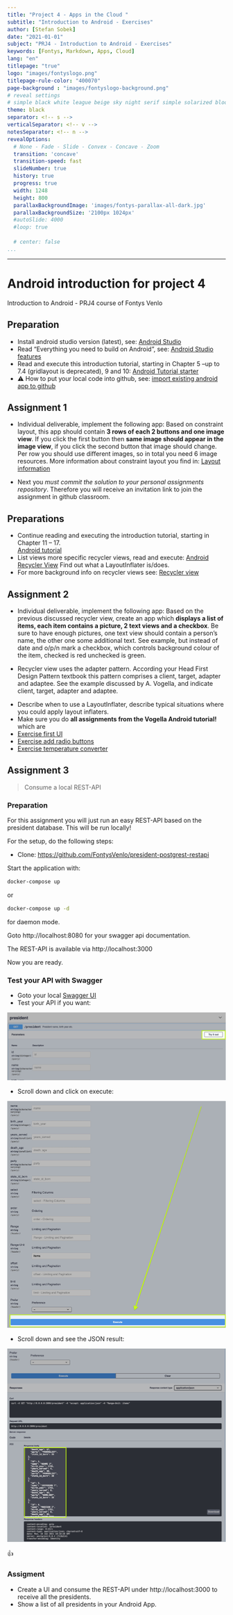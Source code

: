 ```yaml
---
title: "Project 4 - Apps in the Cloud "
subtitle: "Introduction to Android - Exercises"
author: [Stefan Sobek]
date: "2021-01-01"
subject: "PRJ4 - Introduction to Android - Exercises"
keywords: [Fontys, Markdown, Apps, Cloud]
lang: "en"
titlepage: "true"
logo: "images/fontyslogo.png"
titlepage-rule-color: "400070"
page-background : "images/fontyslogo-background.png"
# reveal settings
# simple black white league beige sky night serif simple solarized blood moon
theme: black
separator: <!-- s -->
verticalSeparator: <!-- v -->
notesSeparator: <!-- n -->
revealOptions:
  # None - Fade - Slide - Convex - Concave - Zoom
  transition: 'concave'
  transition-speed: fast
  slideNumber: true
  history: true
  progress: true
  width: 1248
  height: 800
  parallaxBackgroundImage: 'images/fontys-parallax-all-dark.jpg'
  parallaxBackgroundSize: '2100px 1024px'
  #autoSlide: 4000
  #loop: true

  # center: false
...
```

---

# Android introduction for project 4

Introduction to Android - PRJ4 course of Fontys Venlo

<!-- s -->

## Preparation

- Install android studio version (latest), see: [Android Studio](https://developer.android.com/studio)
- Read “Everything you need to build on Android”, see: [Android Studio features](https://developer.android.com/studio/features/)
- Read and execute this introduction tutorial, starting in Chapter 5 –up to 7.4 (gridlayout is deprecated), 9 and 10: [Android Tutorial starter](http://www.vogella.com/tutorials/Android/article.html#androidstudio_starter)
- ⚠ How to put your local code into github, see: [import existing android app to github](import-existing-android-app-to-github.md)

<!-- s -->

## Assignment 1

* Individual deliverable, implement the following app: Based on constraint layout, this app should contain **3 rows of each 2 buttons and one image view**. If you click the first button then **same image should appear in the image view**, if you click the second button that image should change. Per row you should use different images, so in total you need 6 image resources.
More information about constraint layout you find in: [Layout information](https://developer.android.com/reference/android/support/constraint/ConstraintLayout)
<!-- s -->
* Next you *must commit the solution to your personal assignments repository*. Therefore you will receive an invitation link to join the assignment in github classroom. 

<!-- s -->

## Preparations

- Continue reading and executing the introduction tutorial, starting in Chapter 11 – 17.  
[Android tutorial](http://www.vogella.com/tutorials/Android/article.html#androidstudio_starter)
- List views more specific recycler views, read and execute: [Android Recycler View](http://www.vogella.com/tutorials/AndroidRecyclerView/article.html) 
Find out what a LayoutInflater is/does.
- For more background info on recycler views  see:
[Recycler view](https://developer.android.com/guide/topics/ui/layout/recyclerview)

<!-- s -->
## Assignment 2

- Individual deliverable, implement the following app: Based on the previous discussed recycler view, create an app which **displays a list of items, each item contains a picture, 2 text views and a checkbox**. Be sure to have enough pictures, one text view should contain a person’s name, the other one some additional text.  See example, but instead of date and o/p/n mark a checkbox, which controls background colour of the item, checked is red unchecked is green.<!-- s -->
* Recycler view uses the adapter pattern. According your Head First Design Pattern textbook this pattern comprises a client, target, adapter and adaptee. See the example discussed by A. Vogella, and indicate client, target, adapter and adaptee.<!-- s -->
- Describe when to use a LayoutInflater, describe typical situations where you could apply layout inflaters. <!-- s -->
- Make sure you do **all assignments from the Vogella Android tutorial!** which are 
- [Exercise first UI](https://www.vogella.com/tutorials/Android/article.html#exercise_first_ui_interface) 
- [Exercise add radio buttons](https://www.vogella.com/tutorials/Android/article.html#exercise-adding-radio-buttons) 
- [Exercise temperature converter](https://www.vogella.com/tutorials/Android/article.html#tutorialtemperature)

<!-- s -->

## Assignment 3

> Consume a local REST-API

<!-- s -->

### Preparation

For this assignment you will just run an easy REST-API based on the president database. This will be run locally!

<!-- s -->

For the setup, do the following steps:

* Clone: https://github.com/FontysVenlo/president-postgrest-restapi 

Start the application with:
```bash
docker-compose up
```

or 
```bash
docker-compose up -d
```

for daemon mode.

<!-- s -->

Goto http://localhost:8080 for your swagger api documentation.

The REST-API is available via http://localhost:3000

Now you are ready.

<!-- s -->

### Test your API with Swagger

- Goto your local [Swagger UI](http://localhost:8080/)
- Test your API if you want:

![Swagger](images/swagger.jpg)

<!-- s -->

- Scroll down and click on execute:

![Swagge execute](images/swagger-02.jpg)

<!-- s -->
- Scroll down and see the JSON result:

![Swagger JSON result](images/swagger-03.jpg)

👍

<!-- s -->

### Assigment

- Create a UI and consume the REST-API under http://localhost:3000 to receive all the presidents.
- Show a list of all presidents in your Android App.